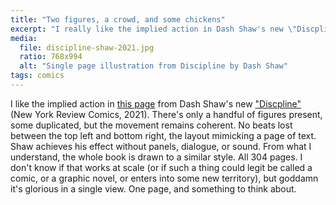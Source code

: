 ```yaml
---
title: "Two figures, a crowd, and some chickens"
excerpt: "I really like the implied action in Dash Shaw's new \"Discpline\" from New York Review Comics."
media:
  file: discipline-shaw-2021.jpg
  ratio: 768x994
  alt: "Single page illustration from Discipline by Dash Shaw"
tags: comics
---
```

I like the implied action in [this page](https://the-comics-journal.sfo3.digitaloceanspaces.com/wp-content/uploads/2021/09/discipline-4.jpg) from Dash Shaw's new ["Discpline"](https://www.tcj.com/reviews/discipline/) (New York Review Comics, 2021). There's only a handful of figures present, some duplicated, but the movement remains coherent. No beats lost between the top left and bottom right, the layout mimicking a page of text. Shaw achieves his effect without panels, dialogue, or sound. From what I understand, the whole book is drawn to a similar style. All 304 pages. I don't know if that works at scale (or if such a thing could legit be called a comic, or a graphic novel, or enters into some new territory), but goddamn it's glorious in a single view. One page, and something to think about.
